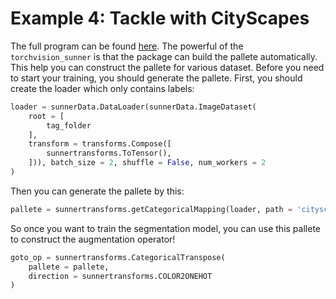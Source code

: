 # Example 4: Tackle with CityScapes

The full program can be found [here](https://github.com/SunnerLi/Torchvision_sunner/blob/master/example/simple_cityscapes_example.py). The powerful of the ``torchvision_sunner`` is that the package can build the pallete automatically. This help you can construct the pallete for various dataset. Before you need to start your training, you should generate the pallete. First, you should create the loader which only contains labels:
```python
loader = sunnerData.DataLoader(sunnerData.ImageDataset(
    root = [
        tag_folder
    ],
    transform = transforms.Compose([
        sunnertransforms.ToTensor(),
    ])), batch_size = 2, shuffle = False, num_workers = 2
)
```

Then you can generate the pallete by this:
```python
pallete = sunnertransforms.getCategoricalMapping(loader, path = 'cityscapes_pallete.json')[0]
```

So once you want to train the segmentation model, you can use this pallete to construct the augmentation operator!
```python
goto_op = sunnertransforms.CategoricalTranspose(
    pallete = pallete, 
    direction = sunnertransforms.COLOR2ONEHOT
)
```